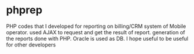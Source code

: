 # phprep
PHP codes that I developed for reporting on billing/CRM system of Mobile operator. used AJAX to request and get the result of report. 
generation of the reports done with PHP. Oracle is used as DB.
I hope useful to be useful for other developers
